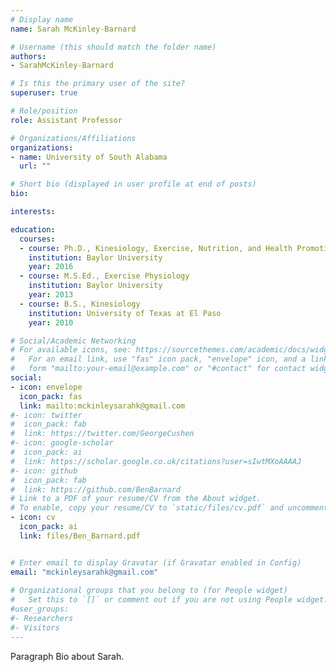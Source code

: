 ```yaml
---
# Display name
name: Sarah McKinley-Barnard

# Username (this should match the folder name)
authors:
- SarahMcKinley-Barnard

# Is this the primary user of the site?
superuser: true

# Role/position
role: Assistant Professor

# Organizations/Affiliations
organizations:
- name: University of South Alabama
  url: ""

# Short bio (displayed in user profile at end of posts)
bio: 

interests:

education:
  courses:
  - course: Ph.D., Kinesiology, Exercise, Nutrition, and Health Promotion
    institution: Baylor University
    year: 2016
  - course: M.S.Ed., Exercise Physiology
    institution: Baylor University
    year: 2013
  - course: B.S., Kinesiology
    institution: University of Texas at El Paso
    year: 2010

# Social/Academic Networking
# For available icons, see: https://sourcethemes.com/academic/docs/widgets/#icons
#   For an email link, use "fas" icon pack, "envelope" icon, and a link in the
#   form "mailto:your-email@example.com" or "#contact" for contact widget.
social:
- icon: envelope
  icon_pack: fas
  link: mailto:mckinleysarahk@gmail.com
#- icon: twitter
#  icon_pack: fab
#  link: https://twitter.com/GeorgeCushen
#- icon: google-scholar
#  icon_pack: ai
#  link: https://scholar.google.co.uk/citations?user=sIwtMXoAAAAJ
#- icon: github
#  icon_pack: fab
#  link: https://github.com/BenBarnard
# Link to a PDF of your resume/CV from the About widget.
# To enable, copy your resume/CV to `static/files/cv.pdf` and uncomment the lines below.  
- icon: cv
  icon_pack: ai
  link: files/Ben_Barnard.pdf


# Enter email to display Gravatar (if Gravatar enabled in Config)
email: "mckinleysarahk@gmail.com"
  
# Organizational groups that you belong to (for People widget)
#   Set this to `[]` or comment out if you are not using People widget.  
#user_groups:
#- Researchers
#- Visitors
---
```


Paragraph Bio about Sarah.
